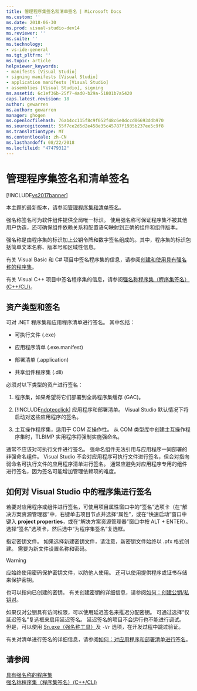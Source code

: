 ```yaml
---
title: 管理程序集签名和清单签名 | Microsoft Docs
ms.custom: ''
ms.date: 2018-06-30
ms.prod: visual-studio-dev14
ms.reviewer: ''
ms.suite: ''
ms.technology:
- vs-ide-general
ms.tgt_pltfrm: ''
ms.topic: article
helpviewer_keywords:
- manifests [Visual Studio]
- signing manifests [Visual Studio]
- application manifests [Visual Studio]
- assemblies [Visual Studio], signing
ms.assetid: 6c1ef36b-25f7-4ad0-b29a-51801b7a5420
caps.latest.revision: 18
author: gewarren
ms.author: gewarren
manager: ghogen
ms.openlocfilehash: 76ab4cc115f8c9f052f48c6e0dccd06693ddb970
ms.sourcegitcommit: 55f7ce2d5d2e458e35c45787f1935b237ee5c9f8
ms.translationtype: MT
ms.contentlocale: zh-CN
ms.lasthandoff: 08/22/2018
ms.locfileid: "47479312"
---
```

# <a name="managing-assembly-and-manifest-signing"></a>管理程序集签名和清单签名
[!INCLUDE[vs2017banner](../includes/vs2017banner.md)]

本主题的最新版本，请参阅[管理程序集和清单签名](https://docs.microsoft.com/visualstudio/ide/managing-assembly-and-manifest-signing)。  
  
强名称签名可为软件组件提供全局唯一标识。 使用强名称可保证程序集不被其他用户伪造，还可确保组件依赖关系和配置语句映射到正确的组件和组件版本。  
  
 强名称是由程序集的标识加上公钥令牌和数字签名组成的。其中，程序集的标识包括简单文本名称、版本号和区域性信息。  
  
 有关 Visual Basic 和 C# 项目中签名程序集的信息，请参阅[创建和使用具有强名称的程序集](http://msdn.microsoft.com/library/ffbf6d9e-4a88-4a8a-9645-4ce0ee1ee5f9)。  
  
 有关 Visual C++ 项目中签名程序集的信息，请参阅[强名称程序集（程序集签名）(C++/CLI)](http://msdn.microsoft.com/library/c337cd3f-e5dd-4c6f-a1ad-437e85dba1cc)。  
  
## <a name="asset-types-and-signing"></a>资产类型和签名  
 可对 .NET 程序集和应用程序清单进行签名。 其中包括：  
  
-   可执行文件 (.exe)  
  
-   应用程序清单 (.exe.manifest)  
  
-   部署清单 (.application)  
  
-   共享组件程序集 (.dll)  
  
 必须对以下类型的资产进行签名：  
  
1.  程序集，如果希望将它们部署到全局程序集缓存 (GAC)。  
  
2.  [!INCLUDE[ndptecclick](../includes/ndptecclick-md.md)] 应用程序和部署清单。 Visual Studio 默认情况下将启动对这些应用程序的签名。  
  
3.  主互操作程序集，适用于 COM 互操作性。 从 COM 类型库中创建主互操作程序集时，TLBIMP 实用程序将强制实施强命名。  
  
 通常不应该对可执行文件进行签名。 强命名组件无法引用与应用程序一同部署的非强命名组件。 Visual Studio 不会对应用程序可执行文件进行签名，但会对指向弱命名可执行文件的应用程序清单进行签名。 通常应避免对应用程序专用的组件进行签名，因为签名可能增加管理依赖项的难度。  
  
## <a name="how-to-sign-an-assembly-in-visual-studio"></a>如何对 Visual Studio 中的程序集进行签名  
 若要对应用程序或组件进行签名，可使用项目属性窗口中的“签名”选项卡（在“解决方案资源管理器”中，右键单击项目节点并选择“属性”，或在“快速启动”窗口中键入 **project properties**，或在“解决方案资源管理器”窗口中按 ALT + ENTER）。 选择“签名”选项卡，然后选中“为程序集签名”复选框。  
  
 指定密钥文件。 如果选择新建密钥文件，请注意，新密钥文件始终以 .pfx 格式创建。 需要为新文件设置名称和密码。  
  
> [!WARNING]
>  应始终使用密码保护密钥文件，以防他人使用。 还可以使用提供程序或证书存储来保护密钥。  
  
 也可以指向已创建的密钥。 有关创建密钥的详细信息，请参阅[如何：创建公钥/私钥对](http://msdn.microsoft.com/library/05026813-f3bd-4d7c-9e0b-fc588eb3d114)。  
  
 如果仅对公钥具有访问权限，可以使用延迟签名来推迟分配密钥。 可通过选择“仅延迟签名”复选框来启用延迟签名。 延迟签名的项目不会运行也不能进行调试。 但是，可以使用 [Sn.exe（强名称工具）](http://msdn.microsoft.com/library/c1d2b532-1b8e-4c7a-8ac5-53b801135ec6)及 `-Vr` 选项，在开发过程中跳过验证。  
  
 有关对清单进行签名的详细信息，请参阅[如何：对应用程序和部署清单进行签名](../ide/how-to-sign-application-and-deployment-manifests.md)。  
  
## <a name="see-also"></a>请参阅  
 [具有强名称的程序集](http://msdn.microsoft.com/library/d4a80263-f3e0-4d81-9b61-f0cbeae3797b)   
 [强名称程序集（程序集签名）(C++/CLI)](http://msdn.microsoft.com/library/c337cd3f-e5dd-4c6f-a1ad-437e85dba1cc)



